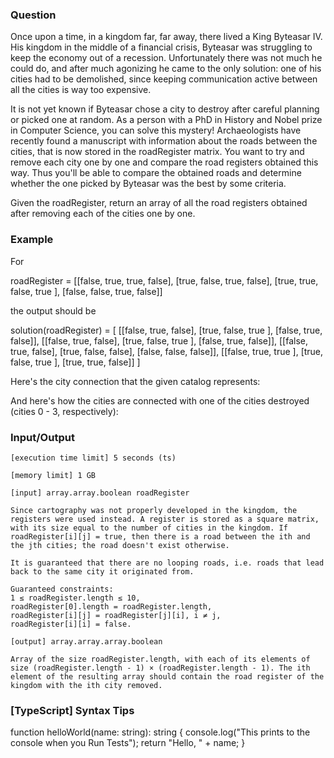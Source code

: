 ### Question

Once upon a time, in a kingdom far, far away, there lived a King Byteasar IV. His kingdom in the middle of a financial crisis, Byteasar was struggling to keep the economy out of a recession. Unfortunately there was not much he could do, and after much agonizing he came to the only solution: one of his cities had to be demolished, since keeping communication active between all the cities is way too expensive.

It is not yet known if Byteasar chose a city to destroy after careful planning or picked one at random. As a person with a PhD in History and Nobel prize in Computer Science, you can solve this mystery! Archaeologists have recently found a manuscript with information about the roads between the cities, that is now stored in the roadRegister matrix. You want to try and remove each city one by one and compare the road registers obtained this way. Thus you'll be able to compare the obtained roads and determine whether the one picked by Byteasar was the best by some criteria.

Given the roadRegister, return an array of all the road registers obtained after removing each of the cities one by one.

### Example

For

roadRegister = [[false, true,  true,  false],
                [true,  false, true,  false],
                [true,  true,  false, true ],
                [false, false, true,  false]]

the output should be

solution(roadRegister) = [
  [[false, true,  false],
   [true,  false, true ],
   [false, true,  false]],
  [[false, true,  false],
   [true,  false, true ],
   [false, true,  false]],
  [[false, true,  false],
   [true,  false, false],
   [false, false, false]],
  [[false, true,  true ],
   [true,  false, true ],
   [true,  true,  false]]
]

Here's the city connection that the given catalog represents:

And here's how the cities are connected with one of the cities destroyed (cities 0 - 3, respectively):

### Input/Output

    [execution time limit] 5 seconds (ts)

    [memory limit] 1 GB

    [input] array.array.boolean roadRegister

    Since cartography was not properly developed in the kingdom, the registers were used instead. A register is stored as a square matrix, with its size equal to the number of cities in the kingdom. If roadRegister[i][j] = true, then there is a road between the ith and the jth cities; the road doesn't exist otherwise.

    It is guaranteed that there are no looping roads, i.e. roads that lead back to the same city it originated from.

    Guaranteed constraints:
    1 ≤ roadRegister.length ≤ 10,
    roadRegister[0].length = roadRegister.length,
    roadRegister[i][j] = roadRegister[j][i], i ≠ j,
    roadRegister[i][i] = false.

    [output] array.array.array.boolean

    Array of the size roadRegister.length, with each of its elements of size (roadRegister.length - 1) × (roadRegister.length - 1). The ith element of the resulting array should contain the road register of the kingdom with the ith city removed.

### [TypeScript] Syntax Tips

function helloWorld(name: string): string {
    console.log("This prints to the console when you Run Tests");
    return "Hello, " + name;
}

